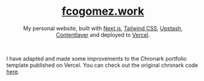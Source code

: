 <div align="center">
    <a href="https://chronark.com"><h1 align="center">fcogomez.work</h1></a>

My personal website, built with [Next.js](https://nextjs.org/), [Tailwind CSS](https://tailwindcss.com/), [Upstash](https://upstash.com), [Contentlayer](https://www.contentlayer.dev/) and deployed to [Vercel](https://vercel.com/).

</div>

<br/>


I have adapted and made some improvements to the Chronark portfolio template published on Vercel. You can check out the original chronark code [here](https://github.com/chronark/chronark.com).


